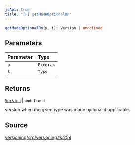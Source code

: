 ```yaml
---
jsApi: true
title: "[F] getMadeOptionalOn"
---
```


```ts
getMadeOptionalOn(p, t): Version | undefined
```

## Parameters

| Parameter | Type      |
| :-------- | :-------- |
| `p`       | `Program` |
| `t`       | `Type`    |

## Returns

[`Version`](Interface.Version.md) \| `undefined`

version when the given type was made optional if applicable.

## Source

[versioning/src/versioning.ts:259](https://github.com/markcowl/cadl/blob/1a6d2b70/packages/versioning/src/versioning.ts#L259)
